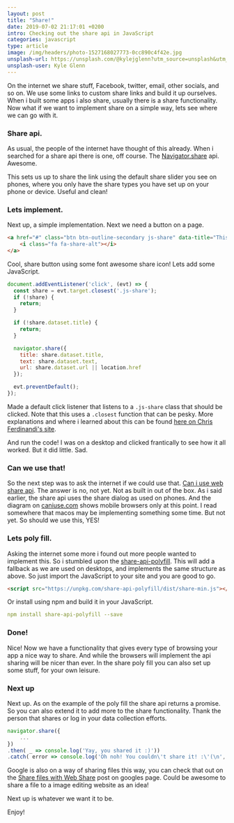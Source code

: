 ```yaml
---
layout: post
title: "Share!"
date: 2019-07-02 21:17:01 +0200
intro: Checking out the share api in JavaScript
categories: javascript
type: article
image: /img/headers/photo-1527168027773-0cc890c4f42e.jpg
unsplash-url: https://unsplash.com/@kylejglenn?utm_source=unsplash&utm_medium=referral&utm_content=creditCopyText
unsplash-user: Kyle Glenn
---
```


On the internet we share stuff, Facebook, twitter, email, other socials, and so on. We use some links to custom share links and build it up ourselves. When i built some apps i also  share, usually there is a share functionality. Now what if we want to implement share on a simple way, lets see where we can go with it.

### Share api.

As usual, the people of the internet have thought of this already. When i searched for a share api there is one, off course. The [Navigator.share](https://developer.mozilla.org/en-US/docs/Web/API/Navigator/share) api. Awesome.

This sets us up to share the link using the default share slider you see on phones, where you only have the share types you have set up on your phone or device. Useful and clean! 

### Lets implement.

Next up, a simple implementation. Next we need a button on a page.

```html
<a href="#" class="btn btn-outline-secondary js-share" data-title="This is a title" data-text="This is a text" aria-label="Share this page">
    <i class="fa fa-share-alt"></i>
</a>
```

Cool, share button using some font awesome share icon! Lets add some JavaScript.

```javascript
document.addEventListener('click', (evt) => {
  const share = evt.target.closest('.js-share');
  if (!share) {
    return;
  }

  if (!share.dataset.title) {
    return;
  }

  navigator.share({
    title: share.dataset.title,
    text: share.dataset.text,
    url: share.dataset.url || location.href
  });

  evt.preventDefault();
});
```

Made a default click listener that listens to a `.js-share` class that should be clicked. Note that this uses a `.closest` function that can be pesky. More explanations and where i learned about this can be found [here on Chris Ferdinandi's site](https://gomakethings.com/checking-event-target-selectors-with-event-bubbling-in-vanilla-javascript/).

And run the code! I was on a desktop and clicked frantically to see how it all worked. But it did little. Sad.

### Can we use that!

So the next step was to ask the internet if we could use that. [Can i use web share api](https://caniuse.com/#feat=web-share). The answer is no, not yet. Not as built in out of the box. As i said earlier, the share api uses the share dialog as used on phones. And the diagram on [caniuse.com](https://caniuse.com) shows mobile browsers only at this point. I read somewhere that macos may be implementing something some time. But not yet. So should we use this, YES!

### Lets poly fill.  

Asking the internet some more i found out more people wanted to implement this. So i stumbled upon the [share-api-polyfill](https://github.com/NascHQ/share-api-polyfill). This will add a fallback as we are used on desktops, and implements the same structure as above. So just import the JavaScript to your site and you are good to go.

```html
<script src="https://unpkg.com/share-api-polyfill/dist/share-min.js"></script>
```

Or install using npm and build it in your JavaScript.

```yaml
npm install share-api-polyfill --save
```

### Done!

Nice! Now we have a functionality that gives every type of browsing your app a nice way to share. And while the browsers will implement the api sharing will be nicer than ever. In the share poly fill you can also set up some stuff, for your own leisure.

### Next up

Next up. As on the example of the poly fill the share api returns a promise. So you can also extend it to add more to the share functionality. Thank the person that shares or log in your data collection efforts.

```javascript
navigator.share({
    ...
})
.then( _ => console.log('Yay, you shared it :)'))
.catch( error => console.log('Oh noh! You couldn\'t share it! :\'(\n', error));
```

Google is also on a way of sharing files this way, you can check that out on the [Share files with Web Share](https://developers.google.com/web/updates/2019/05/web-share-files) post on googles page. Could be awesome to share a file to a image editing website as an idea!

Next up is whatever we want it to be.

Enjoy!
